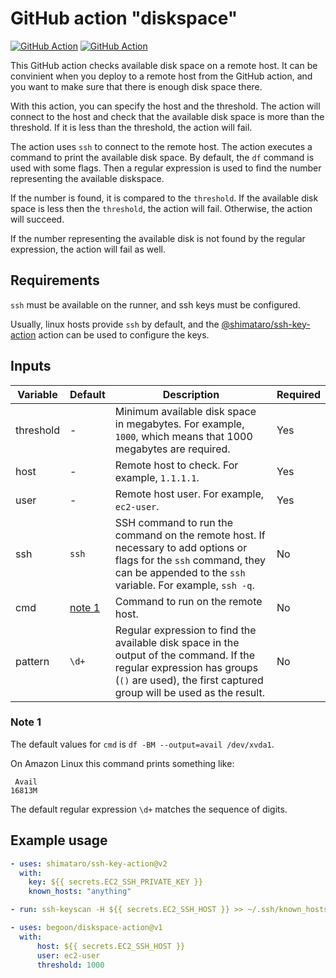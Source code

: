 # GitHub action "diskspace"

[![GitHub Action][test-badge]][test-pipeline]
[![GitHub Action][integration-badge]][integration-pipeline]

[test-badge]: https://github.com/begoon/diskspace-action/actions/workflows/test.yaml/badge.svg
[test-pipeline]: https://github.com/begoon/diskspace-action/actions/workflows/test.yaml
[integration-badge]: https://github.com/begoon/diskspace-action/actions/workflows/integration_test.yaml/badge.svg
[integration-pipeline]: https://github.com/begoon/diskspace-action/actions/workflows/integration_test.yaml

This GitHub action checks available disk space on a remote host. It can
be convinient when you deploy to a remote host from the GitHub action,
and you want to make sure that there is enough disk space there.

With this action, you can specify the host and the threshold. The action
will connect to the host and check that the available disk space is more
than the threshold. If it is less than the threshold, the action will fail.

The action uses `ssh` to connect to the remote host. The action executes
a command to print the available disk space. By default, the `df` command
is used with some flags. Then a regular expression is used to find the
number representing the available diskspace.

If the number is found, it is compared to the `threshold`. If the
available disk space is less then the `threshold`, the action will fail.
Otherwise, the action will succeed.

If the number representing the available disk is not found by the regular
expression, the action will fail as well.

## Requirements

`ssh` must be available on the runner, and ssh keys must be configured.

Usually, linux hosts provide `ssh` by default, and the
[@shimataro/ssh-key-action](https://github.com/shimataro/ssh-key-action)
action can be used to configure the keys.

## Inputs

| Variable | Default |Description | Required |
| --- | --- | --- | --- |
| threshold | - | Minimum available disk space in megabytes. For example, `1000`, which means that 1000 megabytes are required. | Yes |
| host | - | Remote host to check. For example, `1.1.1.1`. | Yes |
| user | - | Remote host user. For example, `ec2-user`.| Yes |
| ssh | `ssh` | SSH command to run the command on the remote host. If necessary to add options or flags for the `ssh` command, they can be appended to the `ssh` variable. For example, `ssh -q`. | No |
| cmd | [note 1](#note-1) | Command to run on the remote host. | No |
| pattern | `\d+` | Regular expression to find the available disk space in the output of the command. If the regular expression has groups (`()` are used), the first captured group will be used as the result. | No |

### Note 1

The default values for `cmd` is `df -BM --output=avail /dev/xvda1`.

On Amazon Linux this command prints something like:

```text
 Avail
16813M
```

The default regular expression `\d+` matches the sequence of digits.

## Example usage

```yaml
- uses: shimataro/ssh-key-action@v2
  with:
    key: ${{ secrets.EC2_SSH_PRIVATE_KEY }}
    known_hosts: "anything"

- run: ssh-keyscan -H ${{ secrets.EC2_SSH_HOST }} >> ~/.ssh/known_hosts    

- uses: begoon/diskspace-action@v1
  with:
      host: ${{ secrets.EC2_SSH_HOST }}
      user: ec2-user
      threshold: 1000
```
